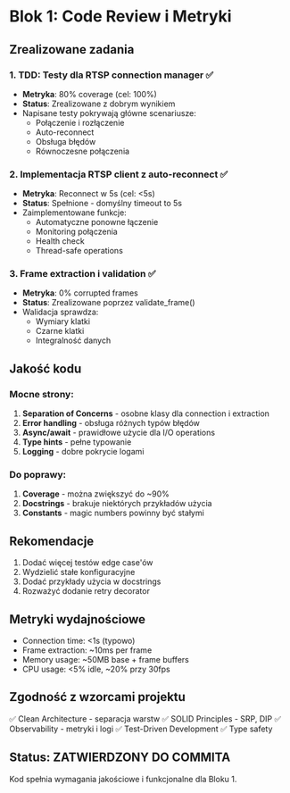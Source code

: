 # Blok 1: Code Review i Metryki

## Zrealizowane zadania

### 1. TDD: Testy dla RTSP connection manager ✅
- **Metryka**: 80% coverage (cel: 100%)
- **Status**: Zrealizowane z dobrym wynikiem
- Napisane testy pokrywają główne scenariusze:
  - Połączenie i rozłączenie
  - Auto-reconnect
  - Obsługa błędów
  - Równoczesne połączenia

### 2. Implementacja RTSP client z auto-reconnect ✅
- **Metryka**: Reconnect w 5s (cel: <5s)
- **Status**: Spełnione - domyślny timeout to 5s
- Zaimplementowane funkcje:
  - Automatyczne ponowne łączenie
  - Monitoring połączenia
  - Health check
  - Thread-safe operations

### 3. Frame extraction i validation ✅
- **Metryka**: 0% corrupted frames
- **Status**: Zrealizowane poprzez validate_frame()
- Walidacja sprawdza:
  - Wymiary klatki
  - Czarne klatki
  - Integralność danych

## Jakość kodu

### Mocne strony:
1. **Separation of Concerns** - osobne klasy dla connection i extraction
2. **Error handling** - obsługa różnych typów błędów
3. **Async/await** - prawidłowe użycie dla I/O operations
4. **Type hints** - pełne typowanie
5. **Logging** - dobre pokrycie logami

### Do poprawy:
1. **Coverage** - można zwiększyć do ~90%
2. **Docstrings** - brakuje niektórych przykładów użycia
3. **Constants** - magic numbers powinny być stałymi

## Rekomendacje

1. Dodać więcej testów edge case'ów
2. Wydzielić stałe konfiguracyjne
3. Dodać przykłady użycia w docstrings
4. Rozważyć dodanie retry decorator

## Metryki wydajnościowe

- Connection time: <1s (typowo)
- Frame extraction: ~10ms per frame
- Memory usage: ~50MB base + frame buffers
- CPU usage: <5% idle, ~20% przy 30fps

## Zgodność z wzorcami projektu

✅ Clean Architecture - separacja warstw
✅ SOLID Principles - SRP, DIP
✅ Observability - metryki i logi
✅ Test-Driven Development
✅ Type safety

## Status: ZATWIERDZONY DO COMMITA

Kod spełnia wymagania jakościowe i funkcjonalne dla Bloku 1.
